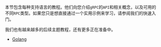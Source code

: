 本节包含每种支持语言的教程。他们向您介绍`gRPC`的`API`和相关概念，以及可用的不同`RPC`类型。如果您只是想直接通过一个实用示例来学习，请参阅我们的快速入门。

我们也有越来越多的后续主题教程，还有更多正在准备中。

* [Golang](golang.md)